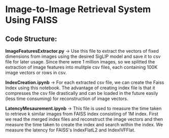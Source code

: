 # Image-to-Image Retrieval System Using FAISS

## Code Structure:

**ImageFeaturesExtractor.py** -> Use this file to extract the vectors of fixed dimensions from images using the desired SigLIP model and save it to csv file for later usage. Since there were 1 million images, so we splitted the extraction of image features into mulitple csv files, each containing 100K image vectors or rows in csv.  

**IndexCreation.ipynb** ->  For each extracted csv file, we can create the Faiss Index using this notebook. The advantage of creating index file is that it compresses the csv file drastically and can be loaded in the future easily (less time consuming) for reconstruction of image vectors.  

**LatencyMesaurement.ipynb** -> This file is used to measure the time taken to retrieve k similar images from FAISS index consisting of 1M index. First we read the merged index files and reconstruct the image vectors and then measure the time taken to create the index and search within the index. We measure the latency for FAISS's IndexFlatL2 and IndexIVFFlat.
